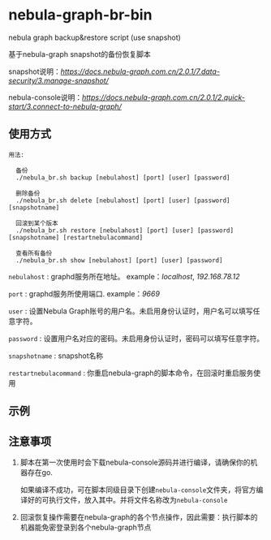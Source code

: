 # nebula-graph-br-bin

nebula graph backup&restore script (use snapshot)

基于nebula-graph snapshot的备份恢复脚本

snapshot说明：*https://docs.nebula-graph.com.cn/2.0.1/7.data-security/3.manage-snapshot/*

nebula-console说明：*https://docs.nebula-graph.com.cn/2.0.1/2.quick-start/3.connect-to-nebula-graph/*

## 使用方式

    用法:

      备份
      ./nebula_br.sh backup [nebulahost] [port] [user] [password]

      删除备份
      ./nebula_br.sh delete [nebulahost] [port] [user] [password] [snapshotname]

      回滚到某个版本
      ./nebula_br.sh restore [nebulahost] [port] [user] [password] [snapshotname] [restartnebulacommand]

      查看所有备份
      ./nebula_br.sh show [nebulahost] [port] [user] [password]
      
`nebulahost` : graphd服务所在地址。  example：*localhost*, *192.168.78.12*

`port` : graphd服务所使用端口. example：*9669*

`user` : 设置Nebula Graph账号的用户名。未启用身份认证时，用户名可以填写任意字符。

`password` : 设置用户名对应的密码。未启用身份认证时，密码可以填写任意字符。

`snapshotname` : snapshot名称

`restartnebulacommand` : 你重启nebula-graph的脚本命令，在回滚时重启服务使用

## 示例




## 注意事项

1. 脚本在第一次使用时会下载nebula-console源码并进行编译，请确保你的机器存在go.
   
   如果编译不成功，可在脚本同级目录下创建`nebula-console`文件夹，将官方编译好的可执行文件，放入其中。并将文件名称改为`nebula-console`
   
2. 回滚恢复操作需要在nebula-graph的各个节点操作，因此需要：执行脚本的机器能免密登录到各个nebula-graph节点
